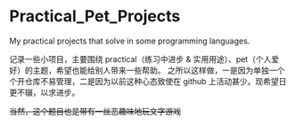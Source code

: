 # Practical_Pet_Projects
My practical projects that solve in some programming languages. 

记录一些小项目，主要围绕 practical（练习中进步 & 实用用途）、pet（个人爱好）的主题，希望也能给别人带来一些帮助。
之所以这样做，一是因为单独一个个开仓库不易管理，二是因为以前这种心态致使在 github 上活动甚少。现希望日更不辍，以求进步。

~~当然，这个题目也是带有一丝恶趣味地玩文字游戏~~
